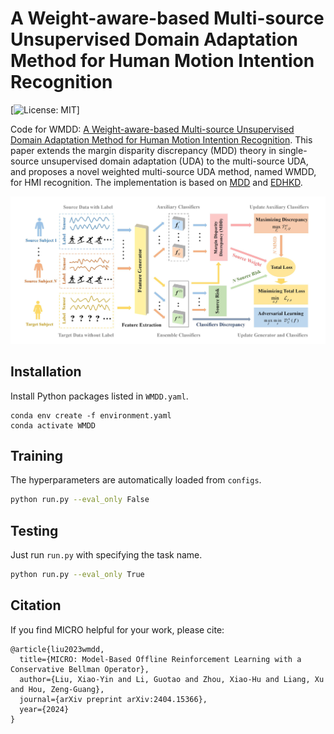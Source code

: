 # A Weight-aware-based Multi-source Unsupervised Domain Adaptation Method for Human Motion Intention Recognition

[![License: MIT](https://img.shields.io/badge/License-MIT-blue.svg)]

Code for WMDD: [A Weight-aware-based Multi-source Unsupervised Domain Adaptation Method for Human Motion Intention Recognition](https://arxiv.org/pdf/2404.15366.pdf). This paper extends the margin disparity discrepancy (MDD) theory in single-source unsupervised domain adaptation (UDA) to the multi-source UDA, and proposes a novel weighted multi-source UDA method, named WMDD, for HMI recognition. The implementation is based on [MDD](https://github.com/thuml/MDD) and [EDHKD](https://github.com/KuangenZhang/EDH).

<div style="text-align: center;">
<img src="result/picture.jpg">
</div>

## Installation

Install Python packages listed in `WMDD.yaml`.
   ```
   conda env create -f environment.yaml
   conda activate WMDD
   ```
   
## Training

The hyperparameters are automatically loaded from `configs`.

```bash
python run.py --eval_only False
```

## Testing

Just run `run.py` with specifying the task name.

```bash
python run.py --eval_only True
```

## Citation
If you find MICRO helpful for your work, please cite:
```
@article{liu2023wmdd,
  title={MICRO: Model-Based Offline Reinforcement Learning with a Conservative Bellman Operator},
  author={Liu, Xiao-Yin and Li, Guotao and Zhou, Xiao-Hu and Liang, Xu and Hou, Zeng-Guang},
  journal={arXiv preprint arXiv:2404.15366},
  year={2024}
}
```
